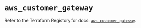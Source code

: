 # `aws_customer_gateway`

Refer to the Terraform Registory for docs: [`aws_customer_gateway`](https://registry.terraform.io/providers/hashicorp/aws/4.67.0/docs/resources/customer_gateway).
